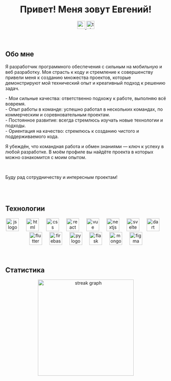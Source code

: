 <div align="center">
  <h1 align="center">Привет! Меня зовут Евгений!</h1>
</div>

<div align="center">
  <a href="https://www.youtube.com/channel/UC741Ea2DrZ_PYDhGyIB6JgQ" target="_blank">
    <img src="https://img.shields.io/static/v1?message=Youtube&logo=youtube&label=&color=FF0000&logoColor=white&labelColor=&style=for-the-badge" height="25" alt="youtube logo"  />
  </a>
  <a href="https://t.me/nekori" target="_blank">
    <img src="https://img.shields.io/static/v1?message=Telegram&logo=telegram&label=&color=2CA5E0&logoColor=white&labelColor=&style=for-the-badge" height="25" alt="telegram logo"  />
  </a>
</div>
<br>
<br>

<h2 align="left">Обо мне</h2>
<p>Я разработчик программного обеспечения с сильным на мобильную и веб разработку. Моя страсть к коду и стремление к совершенству привели меня к созданию множества проектов, которые демонстрируют мой технический опыт и креативный подход к решению задач.</p>

<p>
- Мои сильные качества: ответственно подхожу к работе, выполняю всё вовремя.<br>
- Опыт работы в команде: успешно работал в нескольких командах, по коммерческим и соревновательным проектам.<br>
- Постоянное развитие: всегда стремлюсь изучать новые технологии и подходы.<br>
- Ориентация на качество: стремлюсь к созданию чистого и поддерживаемого кода.<br>
</p>

<p>Я убеждён, что командная работа и обмен знаниями — ключ к успеху в любой разработке. В моём профиле вы найдёте проекта в которых можно ознакомится с моим опытом.</p>
<br>
<p>Буду рад сотрудничеству и интересным проектам!</p>
  
<br>
<br>

<h2 align="left">Технологии</h2>
<div align="center">
  <img src="https://skillicons.dev/icons?i=js" height="40" alt="js logo"  />
  <img width="15" />
  <img src="https://skillicons.dev/icons?i=html" height="40" alt="html logo"  />
  <img width="15" />
  <img src="https://skillicons.dev/icons?i=css" height="40" alt="css logo"  />
  <img width="15" />
  <img src="https://skillicons.dev/icons?i=react" height="40" alt="react logo"  />
  <img width="15" />
  <img src="https://skillicons.dev/icons?i=vue" height="40" alt="vue logo"  />
  <img width="15" />
  <img src="https://skillicons.dev/icons?i=nextjs" height="40" alt="nextjs logo"  />
  <img width="15" />
  <img src="https://skillicons.dev/icons?i=svelte" height="40" alt="svelte logo"  />
  <img width="15" />
  <img src="https://skillicons.dev/icons?i=dart" height="40" alt="dart logo"  />
  <img width="15" />
  <img src="https://skillicons.dev/icons?i=flutter" height="40" alt="flutter logo"  />
  <img width="15" />
  <img src="https://skillicons.dev/icons?i=firebase" height="40" alt="firebase logo"  />
  <img width="15" />
  <img src="https://skillicons.dev/icons?i=py" height="40" alt="py logo"  />
  <img width="15" />
  <img src="https://skillicons.dev/icons?i=flask" height="40" alt="flask logo"  />
  <img width="15" />
  <img src="https://skillicons.dev/icons?i=mongodb" height="40" alt="mongodb logo"  />
  <img width="15" />
  <img src="https://skillicons.dev/icons?i=figma" height="40" alt="figma logo"  />
</div>
<br>
<br>

<h2 align="left">Cтатистика</h2>

<div align="center">
  <img src="https://github-profile-summary-cards.vercel.app/api/cards/profile-details?username=nekori228&theme=tokyonight" height="300" alt="streak graph"  />
</div>

 <!-- <div align="center">
  <img src="https://github-readme-stats.vercel.app/api/top-langs/?username=nekori228&layout=compact" height="300" alt="streak graph"  />
</div> -->
